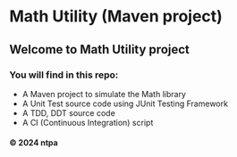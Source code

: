 # Math Utility (Maven project)

## Welcome to Math Utility project
### You will find in this repo:
* A Maven project to simulate the Math library
* A Unit Test source code using JUnit Testing Framework
* A TDD, DDT source code
* A CI (Continuous Integration) script

#### &#169; 2024 ntpa
